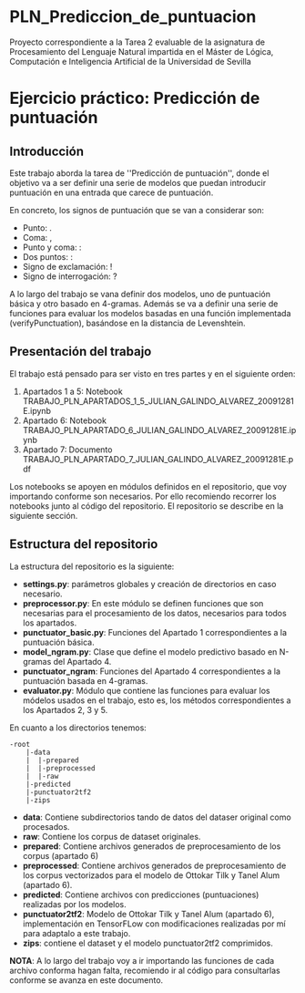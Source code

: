 # PLN_Prediccion_de_puntuacion

Proyecto correspondiente a la Tarea 2 evaluable de la asignatura de Procesamiento del Lenguaje Natural impartida en el Máster de Lógica, Computación e Inteligencia Artificial de la Universidad de Sevilla

# Ejercicio práctico: Predicción de puntuación

## Introducción

Este trabajo aborda la tarea de ''Predicción de puntuación'', donde el objetivo va a ser definir una serie de modelos que puedan introducir puntuación en una entrada que carece de puntuación.

En concreto, los signos de puntuación que se van a considerar son:
 * Punto: .
 * Coma: ,
 * Punto y coma: :
 * Dos puntos: :
 * Signo de exclamación: !
 * Signo de interrogación: ?

A lo largo del trabajo se vana  definir dos modelos, uno de puntuación básica y otro basado en 4-gramas. Además se va a definir una serie de funciones para evaluar los modelos basadas en una función implementada (verifyPunctuation), basándose en la distancia de Levenshtein.

## Presentación del trabajo

El trabajo está pensado para ser visto en tres partes y en el siguiente orden:
 1. Apartados 1 a 5: Notebook TRABAJO_PLN_APARTADOS_1_5_JULIAN_GALINDO_ALVAREZ_20091281E.ipynb
 1. Apartado 6: Notebook TRABAJO_PLN_APARTADO_6_JULIAN_GALINDO_ALVAREZ_20091281E.ipynb
 1. Apartado 7: Documento TRABAJO_PLN_APARTADO_7_JULIAN_GALINDO_ALVAREZ_20091281E.pdf

Los notebooks se apoyen en módulos definidos en el repositorio, que voy importando conforme son necesarios. Por ello recomiendo recorrer los notebooks junto al código del repositorio. El repositorio se describe en la siguiente sección.
 
## Estructura del repositorio

La estructura del repositorio es la siguiente:
 * **settings.py**: parámetros globales y creación de directorios en caso necesario. 
 * **preprocessor.py**: En este módulo se definen funciones que son necesarias para el procesamiento de los datos, necesarios para todos los apartados.
 * **punctuator_basic.py**: Funciones del Apartado 1 correspondientes a la puntuación básica.
 * **model_ngram.py**: Clase que define el modelo predictivo basado en N-gramas del Apartado 4.
 * **punctuator_ngram**: Funciones del Apartado 4 correspondientes a la puntuación basada en 4-gramas.
 * **evaluator.py**: Módulo que contiene las funciones para evaluar los módelos usados en el trabajo, esto es, los métodos correspondientes a los Apartados 2, 3 y 5.

En cuanto a los directorios tenemos:

    -root
        |-data  
        |  |-prepared
        |  |-preprocessed
        |  |-raw
        |-predicted
        |-punctuator2tf2
        |-zips

 * **data**: Contiene subdirectorios tando de datos del dataser original como procesados.
 * **raw**: Contiene los corpus de dataset originales.
 * **prepared**: Contiene archivos generados de preprocesamiento de los corpus (apartado 6)
 * **preprocessed**: Contiene archivos generados de preprocesamiento de los corpus vectorizados para el modelo de Ottokar Tilk y Tanel Alum (apartado 6).
 * **predicted**: Contiene archivos con predicciones (puntuaciones) realizadas por los modelos.
 * **punctuator2tf2**: Modelo de Ottokar Tilk y Tanel Alum (apartado 6), implementación en TensorFLow con modificaciones
 realizadas por mí para adaptalo a este trabajo.
 * **zips**: contiene el dataset y el modelo punctuator2tf2 comprimidos.
 
**NOTA**: A lo largo del trabajo voy a ir importando las funciones de cada archivo conforma hagan falta, recomiendo ir al código para consultarlas conforme se avanza en este documento.
